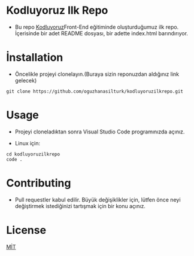 # Kodluyoruz Ilk Repo

* Bu repo [Kodluyoruz](www.kodluyoruz.org)Front-End eğitiminde oluşturduğumuz ilk repo. İçerisinde bir adet README dosyası, bir adette index.html barındırıyor.

# İnstallation

* Öncelikle projeyi clonelayın.(Buraya sizin reponuzdan aldığınız link gelecek)

```
git clone https://github.com/oguzhanasilturk/kodluyoruzilkrepo.git
```


# Usage

* Projeyi cloneladıktan sonra Visual Studio Code programınızda açınız.

* Linux için:

```
cd kodluyoruzilkrepo
code .
```

# Contributing

* Pull requestler kabul edilir. Büyük değişiklikler için, lütfen önce neyi değiştirmek istediğinizi tartışmak için bir konu açınız.

# License

[MİT](https://choosealicense.com/licenses/mit/)


